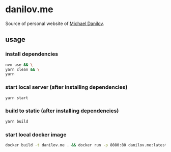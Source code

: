 # danilov.me

Source of personal website of [Michael Danilov](https://danilov.me).

## usage

### install dependencies

```bash
nvm use && \
yarn clean && \
yarn
```

### start local server (after installing dependencies)

```bash
yarn start
```

### build to static (after installing dependencies)

```bash
yarn build
```

### start local docker image

```bash
docker build -t danilov.me . && docker run -p 8080:80 danilov.me:latest
```
